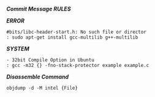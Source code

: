 ***Commit Message RULES***


***ERROR***
```
#bits/libc-header-start.h: No such file or director
: sudo apt-get install gcc-multilib g++-multilib
```

***SYSTEM***
```
- 32bit Compile Option in Ubuntu
: gcc -m32 {} -fno-stack-protector example example.c 
```

***Disassemble Command***
```
objdump -d -M intel {File}
```
